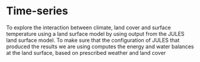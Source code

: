 # Time-series
To explore the interaction between climate, land cover and surface temperature using a land surface model by using output from the JULES land surface model.  To make sure that the configuration of JULES that produced the results we are using computes the energy and water balances at the land surface, based on prescribed weather and land cover
